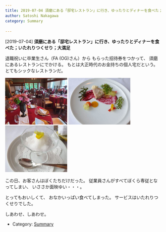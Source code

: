 ```yaml
---
title: 2019-07-04 須磨にある「邸宅レストラン」に行き、ゆったりとディナーを食べた；いたれりつくせり；大満足
author: Satoshi Nakagawa
category: Summary

---
```


[2019-07-04] **須磨にある「邸宅レストラン」に行き、ゆったりとディナーを食べた；いたれりつくせり；大満足** 

 退職祝いに卒業生さん（FA (OG)さん）から
もらった招待券をつかって、
須磨にあるレストランにでかける。
もとは大正時代のお金持ちの個人宅だという。
とてもシックなレストランだ。

<a href=/pict/2019-07-04-restaurant-1.jpg><img src="/pict/2019-07-04-restaurant-1.jpg" alt="邸宅内の食事所（その1）" width="200"/></a>
<a href=/pict/2019-07-04-dish-3.jpg><img src="/pict/2019-07-04-dish-3.jpg" alt="" width="200"/></a>
<a href=/pict/2019-07-04-avant.jpg><img src="/pict/2019-07-04-avant.jpg" alt="アヴァンデセール" width="200"/></a>

<!--more-->

 この日、お客さんはぼくたちだけだった。
従業員さんがすべてぼくら専従となってしまい、
いささか面映ゆい・・・。

 とってもおいしくて、
おなかいっぱい食べてしまった。
サービスはいたれりつくせりでした。

 しあわせ、しあわせ。

- Category: [Summary](https://merapano.github.io/categories.html#Summary)

